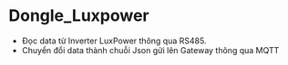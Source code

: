 # Dongle_Luxpower
- Đọc data từ Inverter LuxPower thông qua RS485.
- Chuyển đổi data thành chuỗi Json gửi lên Gateway thông qua MQTT
